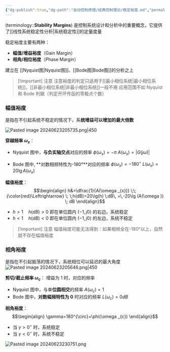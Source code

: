 ```yaml
---
{"dg-publish":true,"dg-path":"自动控制原理/经典控制理论/稳定裕度.md","permalink":"/自动控制原理/经典控制理论/稳定裕度/","dgPassFrontmatter":true,"noteIcon":"","created":"2024-05-21T15:20:28.589+08:00","updated":"2025-04-13T18:13:23.019+08:00"}
---
```


(terminology::**Stability Margins**)
是控制系统设计和分析中的重要概念，它提供了[[线性系统稳定性分析\|系统稳定性]]的定量度量

稳定裕度主要有两种：
- **幅值/增益裕度**（Gain Margin）
- **相角/相位裕度**（Phase Margin）

建立在 [[Nyquist图\|Nyquist图]]、[[Bode图\|Bode图]]的分析之上
>[!important] 注意
>注意裕度的判定只适用于[[最小相位系统\|最小相位系统]]，[[非最小相位系统\|非最小相位系统]]一般不用
>应用范围不如 Nyquist 和 Bode 判据（判定开环传函的零极点个数）

### 幅值裕度
是指在不引起系统不稳定的情况下，系**统增益可以增加的最大倍数**

![Pasted image 20240623205735.png|450](/img/user/Functional%20files/Photo%20Resources/Pasted%20image%2020240623205735.png)


**穿越频率 $\omega_{x}$**：
- Nyquist 图中，**与负实轴交点**对应的频率
	$\phi(\omega_{x})=-\pi$
	$A (\omega _{x})=\left\lvert  G (j\omega ) \right\rvert$
	
- Bode 图中, **对数相频特性为-180°**对应的频率
	$\phi(\omega_{x})=-180^{\circ}$
	$L(\omega _{x})=20\lg A(\omega _{x})$


**幅值裕度**：
$$\begin{align}
h&=\dfrac{1}{A(\omega _{x})} \;\; {\color{red}\Leftrightarrow} \; \;h(dB)=20\lg(h) \;dB\, =\,-20\lg (A(\omega )) \; dB
\end{align}$$

- $h>1\quad h(dB)>0$  即在单位圆内 $(-1,j 0)$ 的右边，系统稳定
- $h<1\quad h(dB)<0$  即在单位圆内 $(-1,j 0)$ 的左边，系统不稳定

>[!important] 注意
> 幅值裕度可能无法得到：如果相频全在-180°以上，自然就不存在幅值裕度

### 相角裕度
是指在不引起振荡的情况下，系统相位可以延迟的最大角度
![Pasted image 20240623205646.png|450](/img/user/Functional%20files/Photo%20Resources/Pasted%20image%2020240623205646.png)


**剪切/截止频率 $\omega_{c}$**：  增益为 1 时，对应的频率
- Nyquist 图中，与单**位圆相交**的频率  $A(\omega_{c})=1$
- Bode 图中，**对数幅频特性为 0** 时对应的频率  $L(\omega_{c})=0dB$

**相角裕度**：
$$\begin{align}
\gamma=180^{\circ}+\phi(\omega _{c})
\end{align}$$
- 当 $\gamma>0^{\circ}$ 时，系统稳定
- 当 $\gamma<0^{\circ}$ 时，系统不稳定




![Pasted image 20240623230751.png](/img/user/Functional%20files/Photo%20Resources/Pasted%20image%2020240623230751.png)

